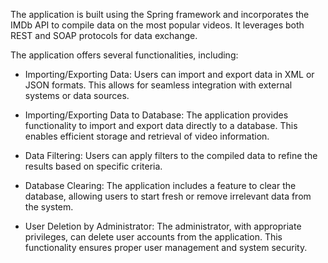 The application is built using the Spring framework and incorporates the IMDb API to compile data on the most popular videos. 
It leverages both REST and SOAP protocols for data exchange.

The application offers several functionalities, including:
- Importing/Exporting Data: Users can import and export data in XML or JSON formats. 
  This allows for seamless integration with external systems or data sources.

- Importing/Exporting Data to Database: The application provides functionality to import and export data directly to a database. 
  This enables efficient storage and retrieval of video information.

- Data Filtering: Users can apply filters to the compiled data to refine the results based on specific criteria.
  
- Database Clearing: The application includes a feature to clear the database, allowing users to start fresh or remove irrelevant data from the system.

- User Deletion by Administrator: The administrator, with appropriate privileges, can delete user accounts from the application. 
  This functionality ensures proper user management and system security.

